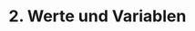 <!--
author:   Tilman Schieber
email:    tilman.schieber@tu-berlin.de
version:  0.0.1
date:     2024
language: de
narrator: Deutsch Female
logo:     img/oberkurs_logo.png
icon:     img/TU_Logo_kurz.png
comment:  Nutzen Sie Python, um mit Werten zu rechnen und die Ergebnisse
          der Berechnungen in Variablen zu speichern.
import:   https://raw.githubusercontent.com/LiaTemplates/Pyodide/master/README.md
import:   ./macros.md
link:     styles/main.css

-->

# 2. Werte und Variablen

